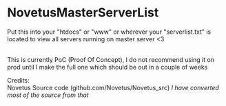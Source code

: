 # NovetusMasterServerList
Put this into your "htdocs" or "www" or wherever your "serverlist.txt" is located to view all servers running on master server <3<br><br>

This is currently PoC (Proof Of Concept), I do not recommend using it on prod until I make the full one which should be out in a couple of weeks<br>

Credits:<br>
Novetus Source code (github.com/Novetus/Novetus_src) *I have converted most of the source from that*
